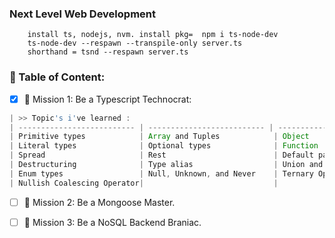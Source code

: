 ### Next Level Web Development
```
    install ts, nodejs, nvm. install pkg=  npm i ts-node-dev
    ts-node-dev --respawn --transpile-only server.ts
    shorthand = tsnd --respawn server.ts
```

### 📗 Table of Content:
- [x] 🎯 Mission 1: Be a Typescript Technocrat:
```ts
| >> Topic's i've learned :  
| -------------------------- | -------------------------- | -------------------------- |
| Primitive types            | Array and Tuples            | Object                     |
| Literal types              | Optional types              | Function                   |
| Spread                     | Rest                        | Default parameters         |
| Destructuring              | Type alias                  | Union and Intersection types |
| Enum types                 | Null, Unknown, and Never    | Ternary Operator           |
| Nullish Coalescing Operator|                             |                            |
```

- [ ] 🎯 Mission 2: Be a Mongoose Master.

- [ ] 🎯 Mission 3: Be a NoSQL Backend Braniac.
